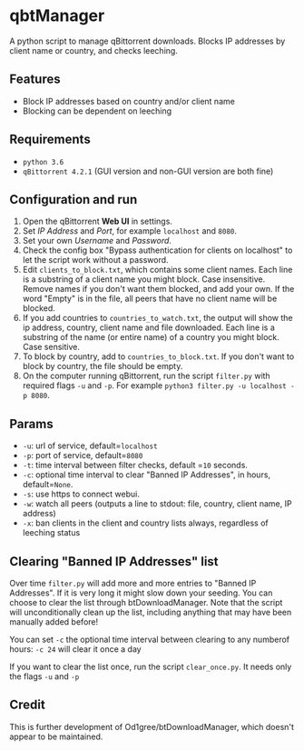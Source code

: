 # qbtManager
A python script to manage qBittorrent downloads.  Blocks IP addresses by client name or country, and checks leeching.

## Features
* Block IP addresses based on country and/or client name
* Blocking can be dependent on leeching

## Requirements
* `python 3.6`
* `qBittorrent 4.2.1` (GUI version and non-GUI version are both fine)

## Configuration and run
1. Open the qBittorrent **Web UI** in settings.
2. Set *IP Address* and *Port*, for example `localhost` and `8080`.
3. Set your own *Username* and *Password*.
4. Check the config box "Bypass authentication for clients on localhost" to let the script work without a password.
5. Edit `clients_to_block.txt`, which contains some client names.  Each line is a substring of a client name you might block. Case insensitive. Remove names if you don't want them blocked, and add your own.  If the word "Empty" is in the file, all peers that have no client name will be blocked.
6. If you add countries to `countries_to_watch.txt`, the output will show the ip address, country, client name and file downloaded. Each line is a substring of the name (or entire name) of a country you might block. Case sensitive.
7. To block by country, add to `countries_to_block.txt`.   If you don't want to block by country, the file should be empty.
8. On the computer running qBittorrent, run the script `filter.py` with required flags `-u` and `-p`.  For example `python3 filter.py -u localhost -p 8080`.

## Params
* `-u`: url of service, default=`localhost`
* `-p`: port of service, default=`8080`
* `-t`: time interval between filter checks, default =`10` seconds.
* `-c`: optional time interval to clear "Banned IP Addresses", in hours, default=`None`.
* `-s`: use https to connect webui.
* `-w`: watch all peers (outputs a line to stdout: file, country, client name, IP address)
* `-x`: ban clients in the client and country lists always, regardless of leeching status

## Clearing "Banned IP Addresses" list
Over time `filter.py` will add more and more entries to "Banned IP Addresses". If it is very long it might slow down your seeding.  You can choose to clear the list through btDownloadManager. Note that the script will unconditionally clean up the list, including anything that may have been manually added before!

You can set `-c` the optional time interval between clearing to any numberof hours: `-c 24` will clear it once a day

If you want to clear the list once, run the script `clear_once.py`.  It needs only the flags `-u` and `-p`

## Credit
This is further development of Od1gree/btDownloadManager, which doesn't appear to be maintained.
